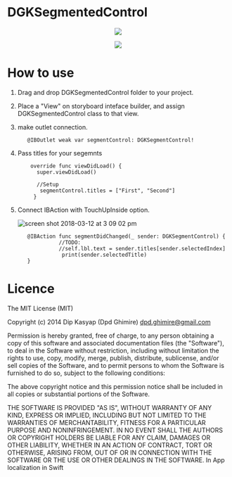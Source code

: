 # DGKSegmentedControl

<p align="center"> 
<img src="https://user-images.githubusercontent.com/12591229/36713674-ded0ca38-1bb6-11e8-8448-1e18b7d345cf.png">
</p>
<p align="center"> 
<img src="https://user-images.githubusercontent.com/12591229/37275255-c34ae2a8-2606-11e8-967f-04971706bd11.png">
</p>

# How to use

1. Drag and drop DGKSegmentedControl folder to your project. 
2. Place a "View" on storyboard inteface builder, and assign DGKSegmentedControl class to that view. 
3. make outlet connection.

          @IBOutlet weak var segmentControl: DGKSegmentControl!
    
4. Pass titles for your segemnts 
    
           override func viewDidLoad() {
             super.viewDidLoad()
        
             //Setup
              segmentControl.titles = ["First", "Second"] 
            }
    
5. Connect IBAction with TouchUpInside option. 

    ![screen shot 2018-03-12 at 3 09 02 pm](https://user-images.githubusercontent.com/12591229/37276007-b82853f4-2608-11e8-8c8f-949250aff2cb.png)

          @IBAction func segmentDidChanged(_ sender: DGKSegmentControl) {
                    //TODO:
                    //self.lbl.text = sender.titles[sender.selectedIndex]
                     print(sender.selectedTitle)
          }
    


# Licence
The MIT License (MIT)

Copyright (c) 2014 Dip Kasyap
(Dpd Ghimire)
dpd.ghimire@gmail.com

Permission is hereby granted, free of charge, to any person obtaining a copy of this software and associated documentation files (the "Software"), to deal in the Software without restriction, including without limitation the rights to use, copy, modify, merge, publish, distribute, sublicense, and/or sell copies of the Software, and to permit persons to whom the Software is furnished to do so, subject to the following conditions:

The above copyright notice and this permission notice shall be included in all copies or substantial portions of the Software.

THE SOFTWARE IS PROVIDED "AS IS", WITHOUT WARRANTY OF ANY KIND, EXPRESS OR IMPLIED, INCLUDING BUT NOT LIMITED TO THE WARRANTIES OF MERCHANTABILITY, FITNESS FOR A PARTICULAR PURPOSE AND NONINFRINGEMENT. IN NO EVENT SHALL THE AUTHORS OR COPYRIGHT HOLDERS BE LIABLE FOR ANY CLAIM, DAMAGES OR OTHER LIABILITY, WHETHER IN AN ACTION OF CONTRACT, TORT OR OTHERWISE, ARISING FROM, OUT OF OR IN CONNECTION WITH THE SOFTWARE OR THE USE OR OTHER DEALINGS IN THE SOFTWARE. In App localization in Swift
